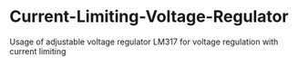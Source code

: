 # Current-Limiting-Voltage-Regulator
Usage of adjustable voltage regulator LM317 for voltage regulation with current limiting
